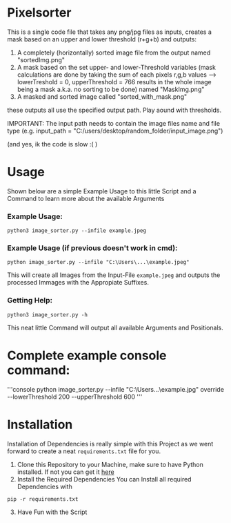 # Pixelsorter
This is a single code file that takes any png/jpg files as inputs, creates a mask based on an upper and lower threshold (r+g+b) and outputs:

1. A completely (horizontally) sorted image file from the output named "sortedImg.png"
2. A mask based on the set upper- and lower-Threshold variables (mask calculations are done by taking the sum of each pixels r,g,b values --> lowerTreshold = 0, upperThreshold = 766 results in the whole image being a mask a.k.a. no sorting to be done) named "MaskImg.png"
3. A masked and sorted image called "sorted_with_mask.png"


these outputs all use the specified output path. Play aound with thresholds. 

IMPORTANT:
The input path needs to contain the image files name and file type (e.g. input_path = "C:/users/desktop/random_folder/input_image.png")


(and yes, ik the code is slow :(  )


# Usage

Shown below are a simple Example Usage to this little Script and a Command to learn more about the available Arguments
### Example Usage:
```console
python3 image_sorter.py --infile example.jpeg
```
### Example Usage (if previous doesn't work in cmd):
```console
python image_sorter.py --infile "C:\Users\...\example.jpeg"
```

This will create all Images from the Input-File `example.jpeg` and outputs the processed Immages with the Appropiate Suffixes.

### Getting Help:

```console
python3 image_sorter.py -h
```

This neat little Command will output all available Arguments and Positionals.

# Complete example console command:
'''console
python image_sorter.py --infile "C:\Users\...\example.jpg" override --lowerThreshold 200 --upperThreshold 600
'''

# Installation

Installation of Dependencies is really simple with this Project as we went forward to create a neat `requirements.txt` file for you.

1. Clone this Repository to your Machine, make sure to have Python installed.
	If not you can get it [here](https://www.python.org/downloads/)
2. Install the Required Dependencies
	You can Install all required Dependencies with
```console
pip -r requirements.txt
```
3. Have Fun with the Script
